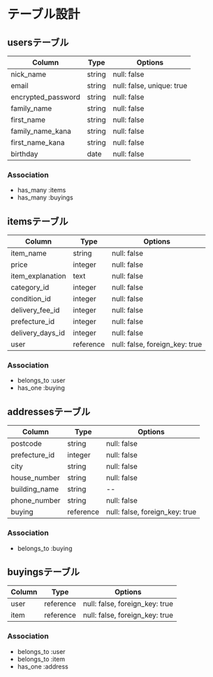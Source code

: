 # テーブル設計

## usersテーブル

| Column              | Type           | Options                    |
| ------------------- | -------------- | -------------------------- |
| nick_name           | string         | null: false                |
| email               | string         | null: false, unique: true  |
| encrypted_password  | string         | null: false                |
| family_name         | string         | null: false                |
| first_name          | string         | null: false                |
| family_name_kana      | string         | null: false                |
| first_name_kana     | string         | null: false                |
| birthday            | date           | null: false                |

### Association

- has_many :items
- has_many :buyings

## itemsテーブル

| Column            | Type           | Options                        |
| ----------------- | -------------- | ------------------------------ |
| item_name         | string         | null: false                    |
| price             | integer        | null: false                    |
| item_explanation  | text           | null: false                    |
| category_id       | integer        | null: false                    |
| condition_id      | integer        | null: false                    |
| delivery_fee_id   | integer        | null: false                    |
| prefecture_id     | integer        | null: false                    |
| delivery_days_id  | integer        | null: false                    |
| user              | reference      | null: false, foreign_key: true |

### Association

- belongs_to :user
- has_one :buying

## addressesテーブル

| Column         | Type            | Options                        |
| -------------- | --------------- | ------------------------------ |
| postcode       | string          | null: false                    |
| prefecture_id  | integer         | null: false                    |
| city           | string          | null: false                    |
| house_number   | string          | null: false                    |
| building_name  | string          | --                             |
| phone_number   | string          | null: false                    |
| buying         | reference       | null: false, foreign_key: true |

### Association

- belongs_to :buying

## buyingsテーブル

| Column         | Type           | Options                        |
| -------------- | -------------- | ------------------------------ |
| user           | reference      | null: false, foreign_key: true |
| item           | reference      | null: false, foreign_key: true |

### Association

- belongs_to :user
- belongs_to :item
- has_one :address